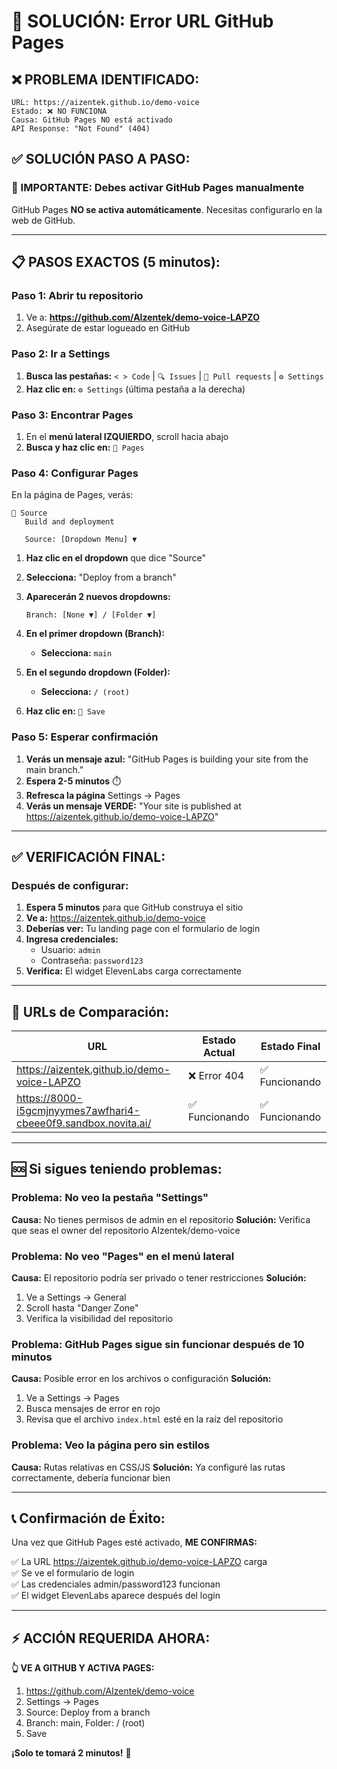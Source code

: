 # 🔧 SOLUCIÓN: Error URL GitHub Pages

## ❌ **PROBLEMA IDENTIFICADO:**
```
URL: https://aizentek.github.io/demo-voice
Estado: ❌ NO FUNCIONA
Causa: GitHub Pages NO está activado
API Response: "Not Found" (404)
```

## ✅ **SOLUCIÓN PASO A PASO:**

### **🚨 IMPORTANTE: Debes activar GitHub Pages manualmente**

GitHub Pages **NO se activa automáticamente**. Necesitas configurarlo en la web de GitHub.

---

## 📋 **PASOS EXACTOS (5 minutos):**

### **Paso 1: Abrir tu repositorio**
1. Ve a: **https://github.com/AIzentek/demo-voice-LAPZO**
2. Asegúrate de estar logueado en GitHub

### **Paso 2: Ir a Settings**
1. **Busca las pestañas:** `< > Code` | `🔍 Issues` | `📝 Pull requests` | `⚙️ Settings`
2. **Haz clic en:** `⚙️ Settings` (última pestaña a la derecha)

### **Paso 3: Encontrar Pages**
1. En el **menú lateral IZQUIERDO**, scroll hacia abajo
2. **Busca y haz clic en:** `📄 Pages`

### **Paso 4: Configurar Pages**
En la página de Pages, verás:

```
🔧 Source
   Build and deployment
   
   Source: [Dropdown Menu] ▼
```

1. **Haz clic en el dropdown** que dice "Source"
2. **Selecciona:** "Deploy from a branch"
3. **Aparecerán 2 nuevos dropdowns:**

   ```
   Branch: [None ▼] / [Folder ▼]
   ```

4. **En el primer dropdown (Branch):**
   - **Selecciona:** `main`
   
5. **En el segundo dropdown (Folder):**
   - **Selecciona:** `/ (root)`

6. **Haz clic en:** `💾 Save`

### **Paso 5: Esperar confirmación**
1. **Verás un mensaje azul:** "GitHub Pages is building your site from the main branch."
2. **Espera 2-5 minutos** ⏱️
3. **Refresca la página** Settings → Pages
4. **Verás un mensaje VERDE:** "Your site is published at https://aizentek.github.io/demo-voice-LAPZO"

---

## ✅ **VERIFICACIÓN FINAL:**

### **Después de configurar:**
1. **Espera 5 minutos** para que GitHub construya el sitio
2. **Ve a:** https://aizentek.github.io/demo-voice
3. **Deberías ver:** Tu landing page con el formulario de login
4. **Ingresa credenciales:**
   - Usuario: `admin`
   - Contraseña: `password123`
5. **Verifica:** El widget ElevenLabs carga correctamente

---

## 🔄 **URLs de Comparación:**

| URL | Estado Actual | Estado Final |
|-----|---------------|--------------|
| https://aizentek.github.io/demo-voice-LAPZO | ❌ Error 404 | ✅ Funcionando |
| https://8000-i5gcmjnyymes7awfhari4-cbeee0f9.sandbox.novita.ai/ | ✅ Funcionando | ✅ Funcionando |

---

## 🆘 **Si sigues teniendo problemas:**

### **Problema: No veo la pestaña "Settings"**
**Causa:** No tienes permisos de admin en el repositorio
**Solución:** Verifica que seas el owner del repositorio AIzentek/demo-voice

### **Problema: No veo "Pages" en el menú lateral**
**Causa:** El repositorio podría ser privado o tener restricciones
**Solución:** 
1. Ve a Settings → General
2. Scroll hasta "Danger Zone"
3. Verifica la visibilidad del repositorio

### **Problema: GitHub Pages sigue sin funcionar después de 10 minutos**
**Causa:** Posible error en los archivos o configuración
**Solución:**
1. Ve a Settings → Pages
2. Busca mensajes de error en rojo
3. Revisa que el archivo `index.html` esté en la raíz del repositorio

### **Problema: Veo la página pero sin estilos**
**Causa:** Rutas relativas en CSS/JS
**Solución:** Ya configuré las rutas correctamente, debería funcionar bien

---

## 📞 **Confirmación de Éxito:**

Una vez que GitHub Pages esté activado, **ME CONFIRMAS:**

✅ La URL https://aizentek.github.io/demo-voice-LAPZO carga  
✅ Se ve el formulario de login  
✅ Las credenciales admin/password123 funcionan  
✅ El widget ElevenLabs aparece después del login  

---

## ⚡ **ACCIÓN REQUERIDA AHORA:**

**👆 VE A GITHUB Y ACTIVA PAGES:**
1. https://github.com/AIzentek/demo-voice
2. Settings → Pages  
3. Source: Deploy from a branch
4. Branch: main, Folder: / (root)
5. Save

**¡Solo te tomará 2 minutos!** 🚀